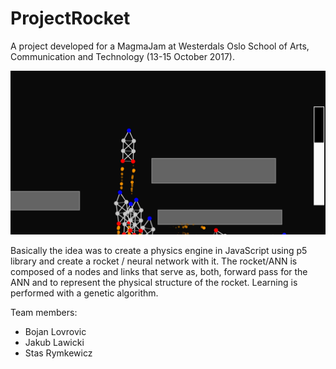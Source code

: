 # ProjectRocket
A project developed for a MagmaJam at Westerdals Oslo School of Arts, Communication and Technology (13-15 October 2017).

![Alt text](/tumbnail.png?raw=true "Game running in the browser")

Basically the idea was to create a physics engine in JavaScript using p5 library and create a rocket / neural network with it. The rocket/ANN is composed of a nodes and links that serve as, both, forward pass for the ANN and to represent the physical structure of the rocket. Learning is performed with a genetic algorithm.

Team members:
- Bojan Lovrovic
- Jakub Lawicki
- Stas Rymkewicz
